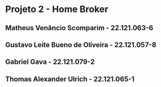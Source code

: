 # Projeto 2 - Home Broker

## Matheus Venâncio Scomparim - 22.121.063-6
## Gustavo Leite Bueno de Oliveira - 22.121.057-8
## Gabriel Gava - 22.121.079-2
## Thomas Alexander Ulrich - 22.121.065-1
